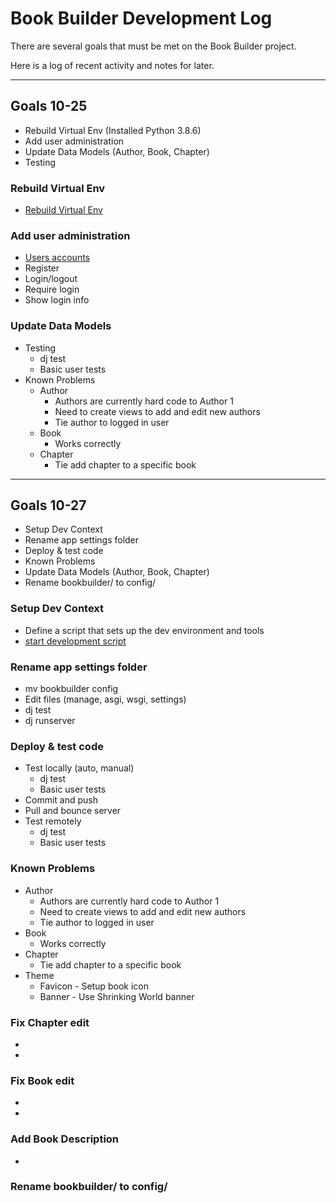 # Book Builder Development Log

There are several goals that must be met on the Book Builder project.

Here is a log of recent activity and notes for later.

---


## Goals  10-25

* Rebuild Virtual Env  (Installed Python 3.8.6)
* Add user administration
* Update Data Models (Author, Book, Chapter)
* Testing


### Rebuild Virtual Env
* [Rebuild Virtual Env](RebuildVenv.md)
    
 
### Add user administration
* [Users accounts](UserAccounts.md)
* Register
* Login/logout
* Require login
* Show login info


### Update Data Models
* Testing
    * dj test
    * Basic user tests
* Known Problems
    * Author
        * Authors are currently hard code to Author 1
        * Need to create views to add and edit new authors
        * Tie author to logged in user
    *  Book
        * Works correctly
    *  Chapter
        * Tie add chapter to a specific book

---


## Goals  10-27

* Setup Dev Context
* Rename app settings folder
* Deploy & test code
* Known Problems
* Update Data Models (Author, Book, Chapter)
* Rename bookbuilder/ to config/


### Setup Dev Context
* Define a script that sets up the dev environment and tools
* [start development script](../start)

### Rename app settings folder
* mv bookbuilder config
* Edit files (manage, asgi, wsgi, settings)
* dj test
* dj runserver


### Deploy & test code
* Test locally (auto, manual)
    * dj test
    * Basic user tests
* Commit and push
* Pull and bounce server
* Test remotely
    * dj test
    * Basic user tests
    
    
### Known Problems

* Author
    * Authors are currently hard code to Author 1
    * Need to create views to add and edit new authors
    * Tie author to logged in user
*  Book
    * Works correctly
*  Chapter
    * Tie add chapter to a specific book
* Theme
    * Favicon - Setup book icon
    * Banner - Use Shrinking World banner




### Fix Chapter edit
*
* 


### Fix Book edit
* 
* 


### Add Book Description
* 



### Rename bookbuilder/ to config/

